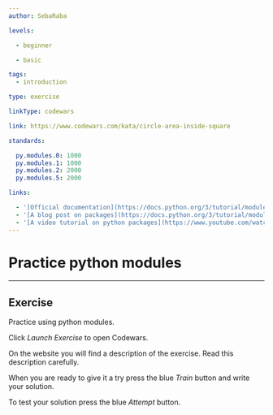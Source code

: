 ```yaml
---
author: SebaRaba

levels:

  - beginner

  - basic

tags:
  - introduction

type: exercise

linkType: codewars

link: https://www.codewars.com/kata/circle-area-inside-square

standards:

  py.modules.0: 1000
  py.modules.1: 1000
  py.modules.2: 2000
  py.modules.5: 2000

links:

  - '[Official documentation](https://docs.python.org/3/tutorial/modules.html){website}'
  - '[A blog post on packages](https://docs.python.org/3/tutorial/modules.html){website}'
  - '[A video tutorial on python packages](https://www.youtube.com/watch?v=V-GZxNLOMXs){video}'
---
```


# Practice python modules

---
## Exercise

Practice using python modules.

Click *Launch Exercise* to open Codewars.

On the website you will find a description of the exercise. Read this description carefully. 

When you are ready to give it a try press the blue *Train* button and write your solution. 

To test your solution press the blue *Attempt* button.
